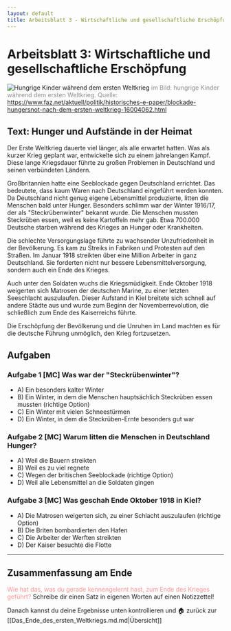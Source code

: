 ```yaml
---
layout: default
title: Arbeitsblatt 3 - Wirtschaftliche und gesellschaftliche Erschöpfung
---
```

# Arbeitsblatt 3: Wirtschaftliche und gesellschaftliche Erschöpfung

![Hungrige Kinder während dem ersten Weltkrieg](https://media1.faz.net/ppmedia/aktuell/4181519277/1.6006271/twitter_teaser/essensausgabe-an.jpg)
<span style="color:rgb(140, 140, 140)">im Bild: hungrige Kinder während dem ersten Weltkrieg. Quelle: https://www.faz.net/aktuell/politik/historisches-e-paper/blockade-hungersnot-nach-dem-ersten-weltkrieg-16004062.html</span>
## Text: Hunger und Aufstände in der Heimat

Der Erste Weltkrieg dauerte viel länger, als alle erwartet hatten. Was als kurzer Krieg geplant war, entwickelte sich zu einem jahrelangen Kampf. Diese lange Kriegsdauer führte zu großen Problemen in Deutschland und seinen verbündeten Ländern.

Großbritannien hatte eine Seeblockade gegen Deutschland errichtet. Das bedeutete, dass kaum Waren nach Deutschland eingeführt werden konnten. Da Deutschland nicht genug eigene Lebensmittel produzierte, litten die Menschen bald unter Hunger. Besonders schlimm war der Winter 1916/17, der als "Steckrübenwinter" bekannt wurde. Die Menschen mussten Steckrüben essen, weil es keine Kartoffeln mehr gab. Etwa 700.000 Deutsche starben während des Krieges an Hunger oder Krankheiten.

Die schlechte Versorgungslage führte zu wachsender Unzufriedenheit in der Bevölkerung. Es kam zu Streiks in Fabriken und Protesten auf den Straßen. Im Januar 1918 streikten über eine Million Arbeiter in ganz Deutschland. Sie forderten nicht nur bessere Lebensmittelversorgung, sondern auch ein Ende des Krieges.

Auch unter den Soldaten wuchs die Kriegsmüdigkeit. Ende Oktober 1918 weigerten sich Matrosen der deutschen Marine, zu einer letzten Seeschlacht auszulaufen. Dieser Aufstand in Kiel breitete sich schnell auf andere Städte aus und wurde zum Beginn der Novemberrevolution, die schließlich zum Ende des Kaiserreichs führte.

Die Erschöpfung der Bevölkerung und die Unruhen im Land machten es für die deutsche Führung unmöglich, den Krieg fortzusetzen.

## Aufgaben

### Aufgabe 1 [MC] Was war der "Steckrübenwinter"?

- A) Ein besonders kalter Winter
- B) Ein Winter, in dem die Menschen hauptsächlich Steckrüben essen mussten (richtige Option)
- C) Ein Winter mit vielen Schneestürmen
- D) Ein Winter, in dem die Steckrüben-Ernte besonders gut war

### Aufgabe 2 [MC] Warum litten die Menschen in Deutschland Hunger?

- A) Weil die Bauern streikten
- B) Weil es zu viel regnete
- C) Wegen der britischen Seeblockade (richtige Option)
- D) Weil alle Lebensmittel an die Soldaten gingen

### Aufgabe 3 [MC] Was geschah Ende Oktober 1918 in Kiel?

- A) Die Matrosen weigerten sich, zu einer Schlacht auszulaufen (richtige Option)
- B) Die Briten bombardierten den Hafen
- C) Die Arbeiter der Werften streikten
- D) Der Kaiser besuchte die Flotte

---


## Zusammenfassung am Ende

<span style="color:rgb(255, 148, 148)">Wie hat das, was du gerade kennengelernt hast, zum Ende des Krieges geführt?</span>
Schreibe dir einen Satz in eigenen Worten auf einen Notizzettel!

Danach kannst du deine Ergebnisse unten kontrollieren und 🏠 zurück zur [[Das_Ende_des_ersten_Weltkriegs.md.md|Übersicht]]
